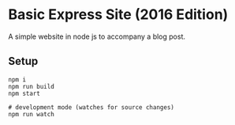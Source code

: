# Basic Express Site (2016 Edition)

A simple website in node js to accompany a blog post.

## Setup

```
npm i
npm run build
npm start

# development mode (watches for source changes)
npm run watch
```
